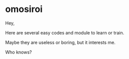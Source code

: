 # omosiroi

Hey,

Here are several easy codes and module to learn or train.

Maybe they are useless or boring, but it interests me.

Who knows?
